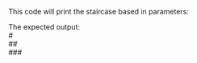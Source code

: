 This code will print the staircase based in parameters:<br>

The expected output:<br>
  #<br>
 ##<br>
###<br>